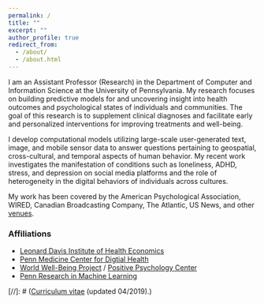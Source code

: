 ```yaml
---
permalink: /
title: ""
excerpt: ""
author_profile: true
redirect_from: 
  - /about/
  - /about.html
---
```


I am an Assistant Professor (Research) in the Department of Computer and Information Science at the University of Pennsylvania. My research focuses on building predictive models for and uncovering insight into health outcomes and psychological states of individuals and communities. The goal of this research is to supplement clinical diagnoses and facilitate early and personalized interventions for improving treatments and well-being. 

I develop computational models utilizing large-scale user-generated text, image, and mobile sensor data to answer questions pertaining to geospatial, cross-cultural, and temporal aspects of human behavior. My recent work investigates the manifestation of conditions such as loneliness, ADHD, stress, and depression on social media platforms and the role of heterogeneity in the digital behaviors of individuals across cultures. 

My work has been covered by the American Psychological Association, WIRED, Canadian Broadcasting Company, The Atlantic, US News, and other [venues](https://chandrasg.github.io/media/).

### Affiliations
  + [Leonard Davis Institute of Health Economics](https://ldi.upenn.edu/)
  + [Penn Medicine Center for Digtial Health](https://centerfordigitalhealth.upenn.edu/)
  + [World Well-Being Project](http://www.wwbp.org/) / [Positive Psychology Center](https://ppc.sas.upenn.edu/)
  + [Penn Research in Machine Learning](https://priml.upenn.edu/)

[//]: # (<a href="https://chandrasg.github.io/chandrasg.github.io/files/CV_SCG.pdf">Curriculum vitae</a> (updated 04/2019).)
